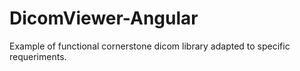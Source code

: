 # DicomViewer-Angular
Example of functional cornerstone dicom library adapted to specific requeriments. 
